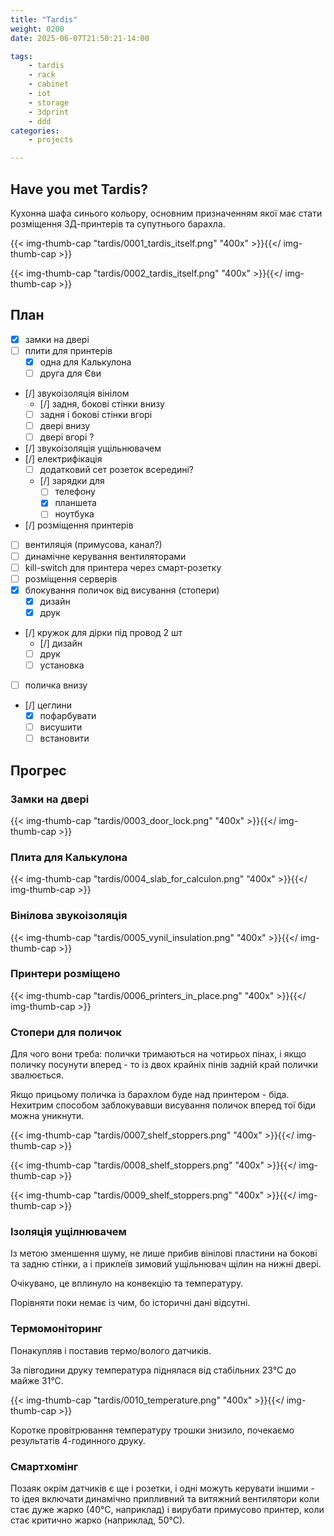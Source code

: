```yaml
---
title: "Tardis"
weight: 0200
date: 2025-06-07T21:50:21-14:00

tags:
    - tardis
    - rack
    - cabinet
    - iot
    - storage
    - 3dprint
    - ddd
categories:
    - projects

---
```


## Have you met Tardis?

Кухонна шафа синього кольору, основним призначенням якої має стати розміщення 3Д-принтерів та супутнього барахла.

{{< img-thumb-cap "tardis/0001_tardis_itself.png" "400x" >}}{{</ img-thumb-cap >}}

{{< img-thumb-cap "tardis/0002_tardis_itself.png" "400x" >}}{{</ img-thumb-cap >}}

## План

- [x] замки на двері
- [ ] плити для принтерів
  - [x] одна для Калькулона
  - [ ] друга для Єви
- [/] звукоізоляція вінілом
  - [/] задня, бокові стінки внизу
  - [ ] задня і бокові стінки вгорі
  - [ ] двері внизу
  - [ ] двері вгорі ?
- [/] звукоізоляція ущільнювачем
- [/] електрифікація
  - [ ] додатковий сет розеток всередині?
  - [/] зарядки для
    - [ ] телефону
    - [x] планшета
    - [ ] ноутбука
- [/] розміщення принтерів
- [ ] вентиляція (примусова, канал?)
- [ ] динамічне керування вентиляторами
- [ ] kill-switch для принтера через смарт-розетку
- [ ] розміщення серверів
- [x] блокування поличок від висування (стопери)
  - [x] дизайн
  - [x] друк
- [/] кружок для дірки під провод 2 шт
  - [/] дизайн
  - [ ] друк
  - [ ] установка
- [ ] поличка внизу
- [/] цеглини
  - [x] пофарбувати
  - [ ] висушити
  - [ ] встановити

## Прогрес

### Замки на двері

{{< img-thumb-cap "tardis/0003_door_lock.png" "400x" >}}{{</ img-thumb-cap >}}

### Плита для Калькулона

{{< img-thumb-cap "tardis/0004_slab_for_calculon.png" "400x" >}}{{</ img-thumb-cap >}}

### Вінілова звукоізоляція

{{< img-thumb-cap "tardis/0005_vynil_insulation.png" "400x" >}}{{</ img-thumb-cap >}}

### Принтери розміщено

{{< img-thumb-cap "tardis/0006_printers_in_place.png" "400x" >}}{{</ img-thumb-cap >}}

### Стопери для поличок

Для чого вони треба: полички тримаються на чотирьох пінах, і якщо поличку посунути вперед - то із двох крайніх пінів задній край полички звалюється.

Якщо прицьому поличка із барахлом буде над принтером - біда. Нехитрим способом заблокувавши висування поличок вперед тої біди можна уникнути.

{{< img-thumb-cap "tardis/0007_shelf_stoppers.png" "400x" >}}{{</ img-thumb-cap >}}

{{< img-thumb-cap "tardis/0008_shelf_stoppers.png" "400x" >}}{{</ img-thumb-cap >}}

{{< img-thumb-cap "tardis/0009_shelf_stoppers.png" "400x" >}}{{</ img-thumb-cap >}}

### Ізоляція ущілнювачем

Із метою зменшення шуму, не лише прибив вінілові пластини на бокові та задню стінки, а і приклеїв зимовий ущільнювач щілин на нижні двері.

Очікувано, це вплинуло на конвекцію та температуру.

Порівняти поки немає із чим, бо історичні дані відсутні.

### Термомоніторинг

Понакупляв і поставив термо/волого датчиків.

За півгодини друку температура піднялася від стабільних 23°С до майже 31°С.

{{< img-thumb-cap "tardis/0010_temperature.png" "400x" >}}{{</ img-thumb-cap >}}

Коротке провітрювання температуру трошки знизило, почекаємо результатів 4-годинного друку.

### Смартхомінг

Позаяк окрім датчиків є ще і розетки, і одні можуть керувати іншими - то ідея включати динамічно припливний та витяжний вентилятори коли стає дуже жарко (40°С, наприклад) і вирубати примусово принтер, коли стає критично жарко (наприклад, 50°С).
